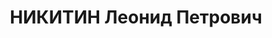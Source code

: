 ---
title: НИКИТИН Леонид Петрович
description: 'Род. в 1907, Украина, г. Полтава, русский. Проживал: Пермская обл.,
  Кизеловский р-н, п. Губаха.

  Арестован 22.07.1937. Обв.: вредительство, терр., к.-р. деятельность. Приговор:
  14.01.1938 – ВМН с конфискацией имущества. Расстрелян 14.01.1938'
---